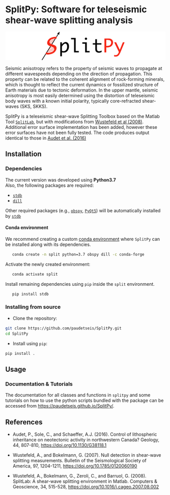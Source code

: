 # SplitPy: Software for teleseismic shear-wave splitting analysis

![](./splitpy/examples/figures/SplitPy_logo.png)

Seismic anisotropy refers to the property of seismic waves to propagate
at different wavespeeds depending on the direction of propagation. This
property can be related to the coherent alignment of rock-forming minerals,
which is thought to reflect the current dynamics or fossilized structure of Earth
materials due to tectonic deformation. In the upper mantle, seismic anisotropy 
is most easily determined using the distortion of teleseismic body waves with a 
known initial polarity, typically core-refracted shear-waves (SKS, SKKS). 

SplitPy is a teleseismic shear-wave Splitting Toolbox based on the 
Matlab Tool [`SplitLab`](http://splitting.gm.univ-montp2.fr), 
but with modifications from [Wustefeld et al (2008)](#references). 
Additional error surface implementation has been added, however these error 
surfaces have not been fully tested. The code produces output identical to
those in [Audet et al. (2016)](#references)

## Installation

### Dependencies

The current version was developed using **Python3.7** \
Also, the following packages are required:

- [`stdb`](https://github.com/schaefferaj/StDb)
- [`dill`](https://pypi.org/project/dill/)

Other required packages (e.g., [`obspy`](https://github.com/obspy/obspy/wiki),
[`PyQt5`](https://pypi.org/project/PyQt5/)) will be automatically installed by 
[`stdb`](https://github.com/schaefferaj/StDb)

#### Conda environment

We recommend creating a custom 
[conda environment](https://conda.io/docs/user-guide/tasks/manage-environments.html)
where `SplitPy` can be installed along with its dependencies.

```bash
   conda create -n split python=3.7 obspy dill -c conda-forge
```

Activate the newly created environment:

```bash
   conda activate split
```

Install remaining dependencies using `pip` inside the `split` environment. 

```bash
   pip install stdb
```

<!-- ### Installing from Pypi

```bash
pip install splitpy
``` 
 -->
### Installing from source

- Clone the repository:

```bash
git clone https://github.com/paudetseis/SplitPy.git
cd SplitPy
```

- Install using `pip`:

```bash
pip install .
``` 

## Usage 

### Documentation & Tutorials

The documentation for all classes and functions in `splitpy` and some tutorials
on how to use the python scripts bundled with the package can be accessed 
from https://paudetseis.github.io/SplitPy/.

## References

- Audet, P., Sole, C., and Schaeffer, A.J. (2016). Control of lithospheric
  inheritance on neotectonic activity in northwestern Canada? Geology,
  44, 807-810, https://doi.org/10.1130/G38118.1

- Wustefeld, A., and Bokelmann, G. (2007). Null detection in shear-wave splitting 
  measurements. Bulletin of the Seismological Society of America, 97, 1204-1211,
  https://doi.org/10.1785/0120060190

- Wustefeld, A., Bokelmann, G., Zeroli, C., and Barruol, G. (2008). SplitLab: 
  A shear-wave splitting environment in Matlab. Computers & Geoscience, 34, 
  515-528, https://doi.org/10.1016/j.cageo.2007.08.002

